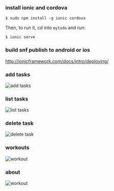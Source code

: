 
### install ionic and cordova

```
$ sudo npm install -g ionic cordova
```

Then, to run it, cd into `mytodo` and run:

```
$ ionic serve
```

### build snf publish to android or ios
http://ionicframework.com/docs/intro/deploying/


### add tasks
![add tasks](image/addtask.png)


### list tasks
![list tasks](image/listtask.png)


### delete task
![delete task](image/deletetask.png)


###  workouts
![workout](image/workouts.png)

###  about
![workout](image/about.png)

